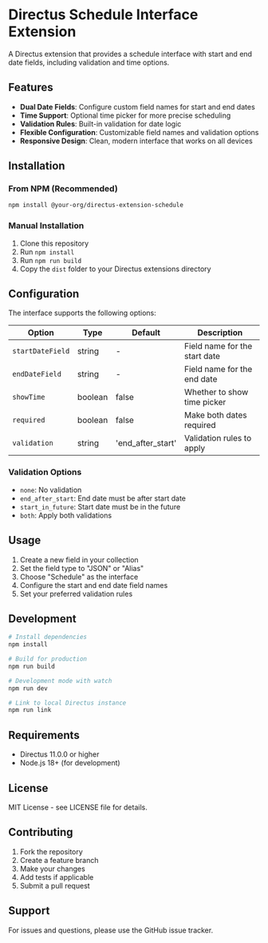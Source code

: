 # Directus Schedule Interface Extension

A Directus extension that provides a schedule interface with start and end date fields, including validation and time options.

## Features

- **Dual Date Fields**: Configure custom field names for start and end dates
- **Time Support**: Optional time picker for more precise scheduling
- **Validation Rules**: Built-in validation for date logic
- **Flexible Configuration**: Customizable field names and validation options
- **Responsive Design**: Clean, modern interface that works on all devices

## Installation

### From NPM (Recommended)
```bash
npm install @your-org/directus-extension-schedule
```

### Manual Installation
1. Clone this repository
2. Run `npm install`
3. Run `npm run build`
4. Copy the `dist` folder to your Directus extensions directory

## Configuration

The interface supports the following options:

| Option | Type | Default | Description |
|--------|------|---------|-------------|
| `startDateField` | string | - | Field name for the start date |
| `endDateField` | string | - | Field name for the end date |
| `showTime` | boolean | false | Whether to show time picker |
| `required` | boolean | false | Make both dates required |
| `validation` | string | 'end_after_start' | Validation rules to apply |

### Validation Options

- `none`: No validation
- `end_after_start`: End date must be after start date
- `start_in_future`: Start date must be in the future
- `both`: Apply both validations

## Usage

1. Create a new field in your collection
2. Set the field type to "JSON" or "Alias"
3. Choose "Schedule" as the interface
4. Configure the start and end date field names
5. Set your preferred validation rules

## Development

```bash
# Install dependencies
npm install

# Build for production
npm run build

# Development mode with watch
npm run dev

# Link to local Directus instance
npm run link
```

## Requirements

- Directus 11.0.0 or higher
- Node.js 18+ (for development)

## License

MIT License - see LICENSE file for details.

## Contributing

1. Fork the repository
2. Create a feature branch
3. Make your changes
4. Add tests if applicable
5. Submit a pull request

## Support

For issues and questions, please use the GitHub issue tracker.
